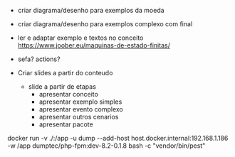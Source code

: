 


- criar diagrama/desenho para exemplos da moeda
- criar diagrama/desenho para exemplos complexo com final
- ler e adaptar exemplo e textos no conceito https://www.joober.eu/maquinas-de-estado-finitas/

- sefa? actions?

- Criar slides a partir do conteudo
  - slide a partir de etapas
    - apresentar conceito
    - apresentar exemplo simples
    - apresentar evento complexo
    - apresentar outros cenarios
    - apresentar pacote




docker run -v ./:/app -u dump --add-host host.docker.internal:192.168.1.186 -w /app dumptec/php-fpm:dev-8.2-0.1.8 bash -c "vendor/bin/pest"